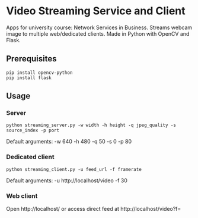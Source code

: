 # Video Streaming Service and Client
Apps for university course: Network Services in Business.
Streams webcam image to multiple web/dedicated clients.
Made in Python with OpenCV and Flask.
## Prerequisites
```
pip install opencv-python
pip install flask
```
## Usage
### Server
```
python streaming_server.py -w width -h height -q jpeg_quality -s source_index -p port
```
Default arguments: -w 640 -h 480 -q 50 -s 0 -p 80

### Dedicated client
```
python streaming_client.py -u feed_url -f framerate
```
Default arguments: -u http://localhost/video -f 30 

### Web client
Open http://localhost/ or access direct feed at http://localhost/video?f=<framerate>
